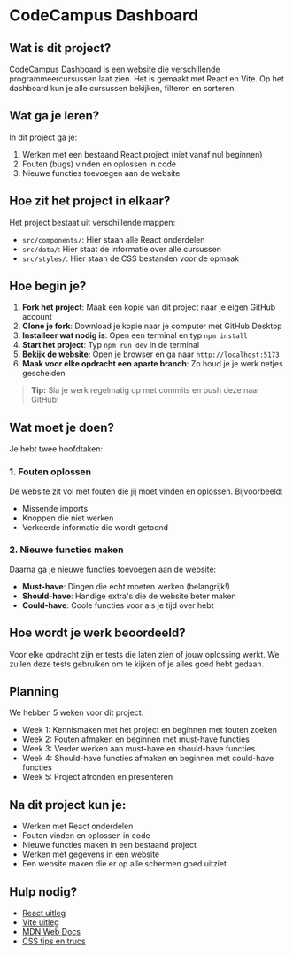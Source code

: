 # CodeCampus Dashboard

## Wat is dit project?
CodeCampus Dashboard is een website die verschillende programmeercursussen laat zien. Het is gemaakt met React en Vite. Op het dashboard kun je alle cursussen bekijken, filteren en sorteren.

## Wat ga je leren?
In dit project ga je:
1. Werken met een bestaand React project (niet vanaf nul beginnen)
2. Fouten (bugs) vinden en oplossen in code
3. Nieuwe functies toevoegen aan de website

## Hoe zit het project in elkaar?
Het project bestaat uit verschillende mappen:
- `src/components/`: Hier staan alle React onderdelen
- `src/data/`: Hier staat de informatie over alle cursussen
- `src/styles/`: Hier staan de CSS bestanden voor de opmaak

## Hoe begin je?
1. **Fork het project**: Maak een kopie van dit project naar je eigen GitHub account
2. **Clone je fork**: Download je kopie naar je computer met GitHub Desktop
3. **Installeer wat nodig is**: Open een terminal en typ `npm install`
4. **Start het project**: Typ `npm run dev` in de terminal
5. **Bekijk de website**: Open je browser en ga naar `http://localhost:5173`
6. **Maak voor elke opdracht een aparte branch**: Zo houd je je werk netjes gescheiden

> **Tip:** Sla je werk regelmatig op met commits en push deze naar GitHub!

## Wat moet je doen?
Je hebt twee hoofdtaken:

### 1. Fouten oplossen
De website zit vol met fouten die jij moet vinden en oplossen. Bijvoorbeeld:
- Missende imports
- Knoppen die niet werken
- Verkeerde informatie die wordt getoond

### 2. Nieuwe functies maken
Daarna ga je nieuwe functies toevoegen aan de website:
- **Must-have**: Dingen die echt moeten werken (belangrijk!)
- **Should-have**: Handige extra's die de website beter maken
- **Could-have**: Coole functies voor als je tijd over hebt

## Hoe wordt je werk beoordeeld?
Voor elke opdracht zijn er tests die laten zien of jouw oplossing werkt. We zullen deze tests gebruiken om te kijken of je alles goed hebt gedaan.

## Planning
We hebben 5 weken voor dit project:
- Week 1: Kennismaken met het project en beginnen met fouten zoeken
- Week 2: Fouten afmaken en beginnen met must-have functies
- Week 3: Verder werken aan must-have en should-have functies
- Week 4: Should-have functies afmaken en beginnen met could-have functies
- Week 5: Project afronden en presenteren

## Na dit project kun je:
- Werken met React onderdelen
- Fouten vinden en oplossen in code
- Nieuwe functies maken in een bestaand project
- Werken met gegevens in een website
- Een website maken die er op alle schermen goed uitziet

## Hulp nodig?
- [React uitleg](https://react.dev/learn)
- [Vite uitleg](https://vitejs.dev/guide/)
- [MDN Web Docs](https://developer.mozilla.org/en-US/)
- [CSS tips en trucs](https://css-tricks.com/)



